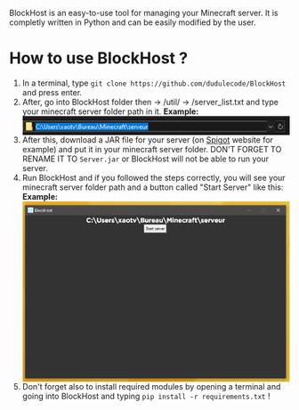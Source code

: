 BlockHost is an easy-to-use tool for managing your Minecraft server.
It is completly written in Python and can be easily modified by the user.

# How to use BlockHost ?

1. In a terminal, type ``git clone https://github.com/dudulecode/BlockHost`` and press enter.
2. After, go into BlockHost folder then -> /util/ -> /server_list.txt and type your minecraft server folder path in it.
**Example:** <img style="float: left;" src="https://raw.githubusercontent.com/dudulecode/BlockHost/master/docs/example1.png">
3. After this, download a JAR file for your server (on <a href="https://getbukkit.org/download/spigot">Spigot</a> website for example) and put it in your minecraft server folder. DON'T FORGET TO RENAME IT TO ``Server.jar`` or BlockHost will not be able to run your server.
4. Run BlockHost and if you followed the steps correctly, you will see your minecraft server folder path and a button called "Start Server" like this:
**Example:** <img style="float: left;" src="https://raw.githubusercontent.com/dudulecode/BlockHost/master/docs/example2.png">
5. Don't forget also to install required modules by opening a terminal and going into BlockHost and typing ``pip install -r requirements.txt`` !